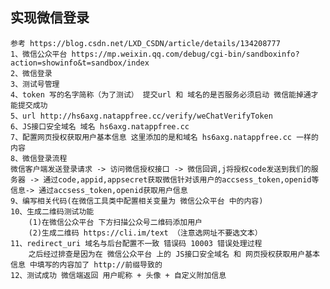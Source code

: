 ## 实现微信登录
    参考 https://blog.csdn.net/LXD_CSDN/article/details/134208777
    1、微信公众平台 https://mp.weixin.qq.com/debug/cgi-bin/sandboxinfo?action=showinfo&t=sandbox/index
    2、微信登录
    3、测试号管理
    4、token 写的名字简称（为了测试） 提交url 和 域名的是否服务必须启动 微信能掉通才能提交成功
    5、url http://hs6axg.natappfree.cc/verify/weChatVerifyToken
    6、JS接口安全域名 域名 hs6axg.natappfree.cc
    7、配置网页授权获取用户基本信息 这里添加的是和域名 hs6axg.natappfree.cc 一样的内容
    8、微信登录流程
    微信客户端发送登录请求 -> 访问微信授权接口 -> 微信回调,j将授权code发送到我们的服务器 -> 通过code,appid,appsecret获取微信针对该用户的accsess_token,openid等信息-> 通过accsess_token,openid获取用户信息
    9、编写相关代码(在微信工具类中配置相关变量为 微信公众平台 中的内容)
    10、生成二维码测试功能
        (1)在微信公众平台 下方扫描公众号二维码添加用户
        (2)生成二维码 https://cli.im/text （注意选网址不要选文本）
    11、redirect_uri 域名与后台配置不一致 错误码 10003 错误处理过程
        之后经过排查是因为在 微信公众平台 上的 JS接口安全域名 和 网页授权获取用户基本信息 中填写的内容加了 http://前缀导致的
    12、测试成功 微信端返回 用户昵称 + 头像 + 自定义附加信息





